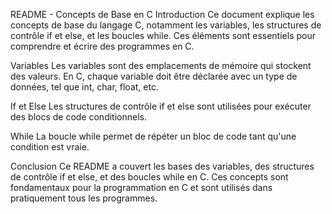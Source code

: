 README - Concepts de Base en C
Introduction
Ce document explique les concepts de base du langage C, notamment les variables, les structures de contrôle if et else, et les boucles while. Ces éléments sont essentiels pour comprendre et écrire des programmes en C.

Variables
Les variables sont des emplacements de mémoire qui stockent des valeurs. En C, chaque variable doit être déclarée avec un type de données, tel que int, char, float, etc.

If et Else
Les structures de contrôle if et else sont utilisées pour exécuter des blocs de code conditionnels.

While
La boucle while permet de répéter un bloc de code tant qu'une condition est vraie.

Conclusion
Ce README a couvert les bases des variables, des structures de contrôle if et else, et des boucles while en C. Ces concepts sont fondamentaux pour la programmation en C et sont utilisés dans pratiquement tous les programmes.
